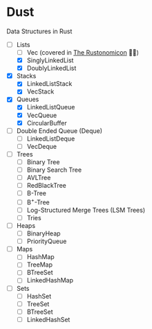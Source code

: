 # Dust

Data Structures in Rust

- [ ] Lists
  - [ ] Vec (covered in [The Rustonomicon](https://doc.rust-lang.org/nomicon/vec/vec.html) 🦀💀)
  - [x] SinglyLinkedList
  - [x] DoublyLinkedList
- [x] Stacks
  - [x] LinkedListStack
  - [x] VecStack
- [x] Queues
  - [x] LinkedListQueue
  - [x] VecQueue
  - [x] CircularBuffer
- [ ] Double Ended Queue (Deque)
  - [ ] LinkedListDeque
  - [ ] VecDeque
- [ ] Trees
  - [ ] Binary Tree
  - [ ] Binary Search Tree
  - [ ] AVLTree
  - [ ] RedBlackTree
  - [ ] B-Tree
  - [ ] B<sup>+</sup>-Tree
  - [ ] Log-Structured Merge Trees (LSM Trees)
  - [ ] Tries
- [ ] Heaps
  - [ ] BinaryHeap
  - [ ] PriorityQueue
- [ ] Maps
  - [ ] HashMap
  - [ ] TreeMap
  - [ ] BTreeSet
  - [ ] LinkedHashMap
- [ ] Sets
  - [ ] HashSet
  - [ ] TreeSet
  - [ ] BTreeSet
  - [ ] LinkedHashSet
